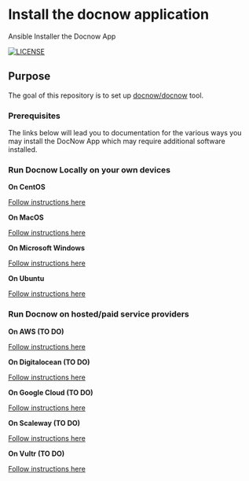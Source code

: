# Install the docnow application
Ansible Installer the Docnow App

[![LICENSE](https://img.shields.io/badge/license-MIT-blue.svg?style=flat-square)](./LICENSE)

## Purpose

The goal of this repository is to set up
[docnow/docnow](https://github.com/docnow/docnow) tool.

### Prerequisites

The links below will lead you to documentation for the various ways you may install the DocNow App which may require additional software installed.


### Run Docnow Locally on your own devices


**On CentOS**

[Follow instructions here](centOSREADME.md)

**On MacOS**

[Follow instructions here](macOSREADME.md)

**On Microsoft Windows**

[Follow instructions here](mswindowsREADME.md)

**On Ubuntu**

[Follow instructions here](ubuntuREADME.md)


### Run Docnow on hosted/paid service providers


**On AWS (TO DO)**

[Follow instructions here](awsREADME.md)

**On Digitalocean (TO DO)**

[Follow instructions here](doREADME.md)

**On Google Cloud (TO DO)**

[Follow instructions here](gcpREADME.md)

**On Scaleway (TO DO)**

[Follow instructions here](scalewayREADME.md)

**On Vultr (TO DO)**

[Follow instructions here](vultrREADME.md)
